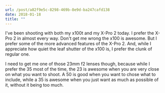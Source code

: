 ```yaml
---
url: /post/a82f9e5c-8298-469b-8e9d-ba247cafd138
date: 2018-01-18
title: ""
---
```


I've been shooting with both my x100t and my X-Pro 2 today. I prefer the X-Pro 2 in almost every way. Don't get me wrong the x100 is awesome. But I prefer some of the more advanced features of the X-Pro 2. And, while I appreciate how quiet the leaf shutter of the x100 is, I prefer the clunk of regular one. 



I need to get me one of those 23mm f2 lenses though, because while I prefer the 35 most of the time, the 23 is awesome when you are very close on what you want to shoot. A 50 is good when you want to chose what to include, while a 35 is awesome when you just want as much as possible of it, without it being too much.